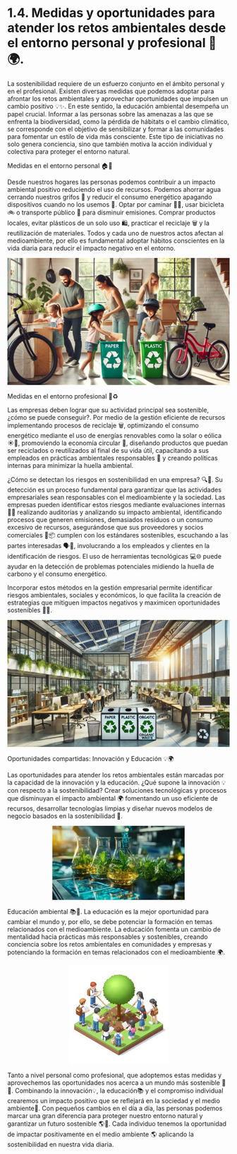 # 1.4. Medidas y oportunidades para atender los retos ambientales desde el entorno personal y profesional 🌿🌍.

La sostenibilidad requiere de un esfuerzo conjunto en el ámbito personal y en el profesional. Existen diversas medidas que podemos adoptar para afrontar los retos ambientales y aprovechar oportunidades que impulsen un cambio positivo 💡✨. En este sentido, la educación ambiental desempeña un papel crucial. Informar a las personas sobre las amenazas a las que se enfrenta la biodiversidad, como la pérdida de hábitats o el cambio climático, se corresponde con el objetivo de sensibilizar y formar a las comunidades para fomentar un estilo de vida más consciente. Este tipo de iniciativas no solo genera conciencia, sino que también motiva la acción individual y colectiva para proteger el entorno natural.

Medidas en el entorno personal 🏠🌱

Desde nuestros hogares las personas podemos contribuir a un impacto ambiental positivo reduciendo el uso de recursos. Podemos ahorrar agua cerrando nuestros grifos 🚿 y reducir el consumo energético apagando dispositivos cuando no los usemos 🔌. Optar por caminar 🚶‍♂️, usar bicicleta 🚲 o transporte público 🚌 para disminuir emisiones. Comprar productos locales, evitar plásticos de un solo uso 🛍️, practicar el reciclaje 🗑️ y la reutilización de materiales. Todos y cada uno de nuestros actos afectan al medioambiente, por ello es fundamental adoptar hábitos conscientes en la vida diaria para reducir el impacto negativo en el entorno.

<p align="center">
  <img src="/img/familia.jpg" alt="![familia](/img/familia.jpg)" />
</p>  


Medidas en el entorno profesional 💼♻️

Las empresas deben lograr que su actividad principal sea sostenible, ¿cómo se puede conseguir?. Por medio de la gestión eficiente de recursos implementando procesos de reciclaje 🗑️, optimizando el consumo energético mediante el uso de energías renovables como la solar o eólica ☀️💨, promoviendo la economía circular 🔄, diseñando productos que puedan ser reciclados o reutilizados al final de su vida útil, capacitando a sus empleados en prácticas ambientales responsables 🌱 y creando políticas internas para minimizar la huella ambiental.

¿Cómo se detectan los riesgos en sostenibilidad en una empresa? 🔍🌿. Su detección es un proceso fundamental para garantizar que las actividades empresariales sean responsables con el medioambiente y la sociedad. Las empresas pueden identificar estos riesgos mediante
evaluaciones internas 📝🏢 realizando auditorías y analizando su impacto ambiental, identificando procesos que generen emisiones, demasiados residuos o un consumo excesivo de recursos, asegurándose que sus proveedores y socios comerciales 🔗📦 cumplen con los estándares sostenibles, escuchando a las partes interesadas 🗣️🤝, involucrando a los empleados y clientes en la identificación de riesgos. El uso de herramientas tecnológicas 💻🌐 puede ayudar en la detección de problemas potenciales midiendo la huella de carbono y el consumo energético.

Incorporar estos métodos en la gestión empresarial permite identificar riesgos ambientales, sociales y económicos, lo que facilita la creación de estrategias que mitiguen impactos negativos y maximicen oportunidades sostenibles 🌱✨.

<p align="center">
  <img src="/img/oficina.jpg" alt="![oficina](/img/oficina.jpg)" />
</p>  


Oportunidades compartidas: Innovación y Educación 💡🌍

Las oportunidades para atender los retos ambientales están marcadas por la capacidad de la innovación y la educación. ¿Qué supone la innovación 💡 con respecto a la sostenibilidad? Crear soluciones tecnológicas y procesos que disminuyan el impacto ambiental 🌍 fomentando un uso eficiente de recursos, desarrollar tecnologías limpias y diseñar nuevos modelos de negocio basados en la sostenibilidad 🌱.

   
<p align="center">
  <img src="/img/laboratorio.jpeg" alt="![laboratorio](/img/laboratorio.jpeg)" />
</p>      


Educación ambiental 📚🌳. La educación es la mejor oportunidad para cambiar el mundo y, por ello, se debe potenciar la formación en temas relacionados con el medioambiente. La educación fomenta un cambio de mentalidad hacia prácticas más responsables y sostenibles, creando conciencia sobre los retos ambientales en comunidades y empresas y potenciando la formación en temas relacionados con el medioambiente 🌍.

   
<p align="center">
  <img src="/img/educacion.jpeg" alt="![educacion](/img/educacion.jpeg)" />
</p>      


Tanto a nivel personal como profesional, que adoptemos estas medidas y aprovechemos las oportunidades nos acerca a un mundo más sostenible 🌱✨. Combinando la innovación💡, la educación📚 y el compromiso individual crearemos un impacto positivo que se reflejará en la sociedad y el medio ambiente💚. Con pequeños cambios en el día a día, las personas podemos marcar una gran diferencia para proteger nuestro entorno natural y garantizar un futuro sostenible 🌎💚. Cada individuo tenemos la oportunidad de impactar positivamente en el medio ambiente 🌎 aplicando la sostenibilidad en nuestra vida diaria.
